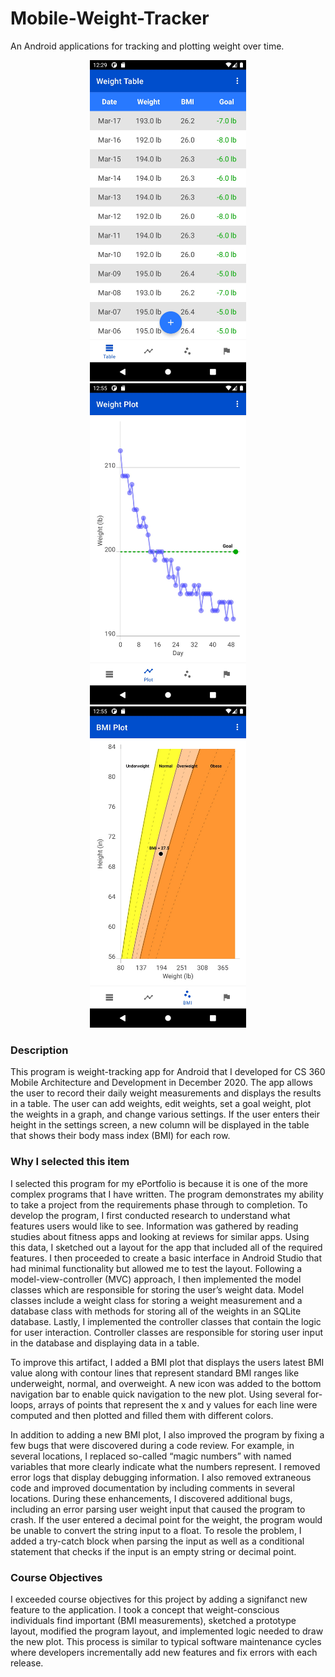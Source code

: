 # Mobile-Weight-Tracker
An Android applications for tracking and plotting weight over time.

<p align="center">
     <img src="/images/Table_Light.jpeg" alt="alt text" width="250px" hspace="10">
     <img src="/images/Plot_Light.jpeg" alt="alt text" width="250px" hspace="10">
     <img src="/images/BMI_Light.jpeg" alt="alt text" width="250px" hspace="10">
</p>

### Description
This program is weight-tracking app for Android that I developed for CS 360 Mobile Architecture and Development in December 2020. The app allows the user to record their daily weight measurements and displays the results in a table. The user can add weights, edit weights, set a goal weight, plot the weights in a graph, and change various settings. If the user enters their height in the settings screen, a new column will be displayed in the table that shows their body mass index (BMI) for each row.

### Why I selected this item
I selected this program for my ePortfolio is because it is one of the more complex programs that I have written. The program demonstrates my ability to take a project from the requirements phase through to completion. To develop the program, I first conducted research to understand what features users would like to see. Information was gathered by reading studies about fitness apps and looking at reviews for similar apps. Using this data, I sketched out a layout for the app that included all of the required features. I then proceeded to create a basic interface in Android Studio that had minimal functionality but allowed me to test the layout. Following a model-view-controller (MVC) approach, I then implemented the model classes which are responsible for storing the user’s weight data. Model classes include a weight class for storing a weight measurement and a database class with methods for storing all of the weights in an SQLite database. Lastly, I implemented the controller classes that contain the logic for user interaction. Controller classes are responsible for storing user input in the database and displaying data in a table.

To improve this artifact, I added a BMI plot that displays the users latest BMI value along with contour lines that represent standard BMI ranges like underweight, normal, and overweight. A new icon was added to the bottom navigation bar to enable quick navigation to the new plot. Using several for-loops, arrays of points that represent the x and y values for each line were computed and then plotted and filled them with different colors.

In addition to adding a new BMI plot, I also improved the program by fixing a few bugs that were discovered during a code review. For example, in several locations, I replaced so-called “magic numbers” with named variables that more clearly indicate what the numbers represent. I removed error logs that display debugging information. I also removed extraneous code and improved documentation by including comments in several locations. During these enhancements, I discovered additional bugs, including an error parsing user weight input that caused the program to crash. If the user entered a decimal point for the weight, the program would be unable to convert the string input to a float. To resole the problem, I added a try-catch block when parsing the input as well as a conditional statement that checks if the input is an empty string or decimal point.

### Course Objectives
I exceeded course objectives for this project by adding a signifanct new feature to the application. I took a concept that weight-conscious individuals find important (BMI measurements), sketched a prototype layout, modified the program layout, and implemented logic needed to draw the new plot. This process is similar to typical software maintenance cycles where developers incrementally add new features and fix errors with each release.




